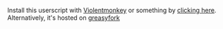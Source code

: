 Install this userscript with [Violentmonkey](https://addons.mozilla.org/en-US/firefox/addon/violentmonkey/) or something by [clicking here](https://github.com/teladi-toaster/fruitchan/raw/main/fruitchan.user.js).  
Alternatively, it's hosted on [greasyfork](https://greasyfork.org/en/scripts/482340-fruitchan)
